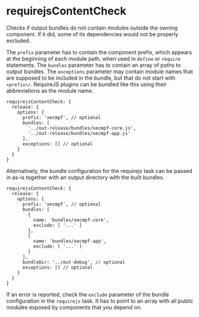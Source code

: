 # requirejsContentCheck

Checks if output bundles do not contain modules outside the owning
component. If it did, some of its dependencies would not be properly
excluded.

The `prefix` parameter has to contain the component prefix, which
appears at the beginning of each module path, when used in `define`
or `require` statements. The `bundles` parameter has to contain an
array of paths to output bundles. The `exceptions` parameter may
contain module names that are supposed to be included in the bundle,
but that do not start with `<prefix>/`. RequireJS plugins can be
bundled like this using their abbreviations as the module name.

    requirejsContentCheck: {
      release: {
        options: {
          prefix: 'xecmpf', // optional
          bundles: [
            '../out-release/bundles/xecmpf-core.js',
            '../out-release/bundles/xecmpf-app.js'
          ],
          exceptions: [] // optional
        }
      }
    }

Alternatively, the bundle configuration for the requirejs task can be
passed in as-is together with an output directory with the built bundles.

    requirejsContentCheck: {
      release: {
        options: {
          prefix: 'xecmpf', // optional
          bundles: [
            {
              name: 'bundles/xecmpf-core',
              exclude: [ '...' ]
            },
            {
              name: 'bundles/xecmpf-app',
              exclude: [ '...' ]
            }
          ],
          bundleDir: '../out-debug', // optional
          exceptions: [] // optional
        }
      }
    }

If an error is reported, check the `exclude` parameter of the bundle
configuration in the `requirejs` task. It has to point to an array
with all public modules exposed by components that you depend on.
